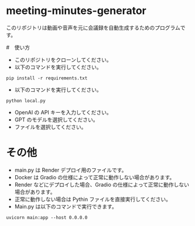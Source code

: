 # meeting-minutes-generator

このリポジトリは動画や音声を元に会議録を自動生成するためのプログラムです。

#　使い方

- このリポジトリをクローンしてください。
- 以下のコマンドを実行してください。

```
pip install -r requirements.txt
```

- 以下のコマンドを実行してください。

```
python local.py
```

- OpenAI の API キーを入力してください。
- GPT のモデルを選択してください。
- ファイルを選択してください。

# その他

- main.py は Render デプロイ用のファイルです。
- Docker は Gradio の仕様によって正常に動作しない場合があります。
- Render などにデプロイした場合、Gradio の仕様によって正常に動作しない場合があります。
- 正常に動作しない場合は Pythin ファイルを直接実行してください。
- Main.py は以下のコマンドで実行できます。

```
uvicorn main:app --host 0.0.0.0
```
